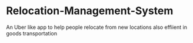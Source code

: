 # Relocation-Management-System

An Uber like app to help people relocate from new locations also effiient in goods transportation
